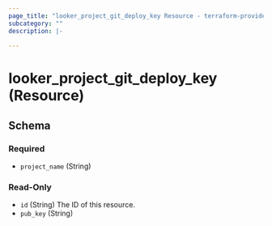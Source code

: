 ```yaml
---
page_title: "looker_project_git_deploy_key Resource - terraform-provider-looker"
subcategory: ""
description: |-
  
---
```

# looker_project_git_deploy_key (Resource)



<!-- schema generated by tfplugindocs -->
## Schema

### Required

- `project_name` (String)

### Read-Only

- `id` (String) The ID of this resource.
- `pub_key` (String)
